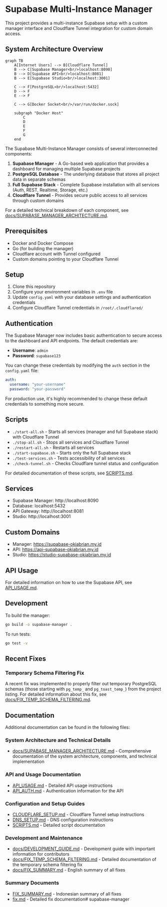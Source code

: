 # Supabase Multi-Instance Manager

This project provides a multi-instance Supabase setup with a custom manager interface and Cloudflare Tunnel integration for custom domain access.

## System Architecture Overview

```mermaid
graph TB
    A[Internet Users] --> B[Cloudflare Tunnel]
    B --> C[Supabase Manager<br/>localhost:8090]
    B --> D[Supabase API<br/>localhost:8081]
    B --> E[Supabase Studio<br/>localhost:3001]
    
    C --> F[PostgreSQL<br/>localhost:5432]
    D --> F
    E --> F
    
    C --> G[Docker Socket<br/>/var/run/docker.sock]
    
    subgraph "Docker Host"
        C
        D
        E
        F
        G
    end
```

The Supabase Multi-Instance Manager consists of several interconnected components:

1. **Supabase Manager** - A Go-based web application that provides a dashboard for managing multiple Supabase projects
2. **PostgreSQL Database** - The underlying database that stores all project data in separate schemas
3. **Full Supabase Stack** - Complete Supabase installation with all services (Auth, REST, Realtime, Storage, etc.)
4. **Cloudflare Tunnel** - Provides secure public access to all services through custom domains

For a detailed technical breakdown of each component, see [docs/SUPABASE_MANAGER_ARCHITECTURE.md](docs/SUPABASE_MANAGER_ARCHITECTURE.md).

## Prerequisites

- Docker and Docker Compose
- Go (for building the manager)
- Cloudflare account with Tunnel configured
- Custom domains pointing to your Cloudflare Tunnel

## Setup

1. Clone this repository
2. Configure your environment variables in `.env` file
3. Update `config.yaml` with your database settings and authentication credentials
4. Configure Cloudflare Tunnel credentials in `/root/.cloudflared/`

## Authentication

The Supabase Manager now includes basic authentication to secure access to the dashboard and API endpoints. The default credentials are:

- **Username**: `admin`
- **Password**: `supabase123`

You can change these credentials by modifying the `auth` section in the `config.yaml` file:

```yaml
auth:
  username: "your-username"
  password: "your-password"
```

For production use, it's highly recommended to change these default credentials to something more secure.

## Scripts

- `./start-all.sh` - Starts all services (manager and full Supabase stack) with Cloudflare Tunnel
- `./stop-all.sh` - Stops all services and Cloudflare Tunnel
- `./restart-all.sh` - Restarts all services
- `./start-supabase.sh` - Starts only the full Supabase stack
- `./test-services.sh` - Tests accessibility of all services
- `./check-tunnel.sh` - Checks Cloudflare tunnel status and configuration

For detailed documentation of these scripts, see [SCRIPTS.md](SCRIPTS.md).

## Services

- Supabase Manager: http://localhost:8090
- Database: localhost:5432
- API Gateway: http://localhost:8081
- Studio: http://localhost:3001

## Custom Domains

- Manager: https://supabase-okiabrian.my.id
- API: https://api-supabase-okiabrian.my.id
- Studio: https://studio-supabase-okiabrian.my.id

## API Usage

For detailed information on how to use the Supabase API, see [API_USAGE.md](API_USAGE.md).

## Development

To build the manager:

```bash
go build -o supabase-manager .
```

To run tests:

```bash
go test -v
```

## Recent Fixes

### Temporary Schema Filtering Fix

A recent fix was implemented to properly filter out temporary PostgreSQL schemas (those starting with `pg_temp_` and `pg_toast_temp_`) from the project listing. For detailed information about this fix, see [docs/FIX_TEMP_SCHEMA_FILTERING.md](docs/FIX_TEMP_SCHEMA_FILTERING.md).

## Documentation

Additional documentation can be found in the following files:

### System Architecture and Technical Details
- [docs/SUPABASE_MANAGER_ARCHITECTURE.md](docs/SUPABASE_MANAGER_ARCHITECTURE.md) - Comprehensive documentation of the system architecture, components, and technical implementation

### API and Usage Documentation
- [API_USAGE.md](API_USAGE.md) - Detailed API usage instructions
- [API_AUTH.md](API_AUTH.md) - Authentication information for the API

### Configuration and Setup Guides
- [CLOUDFLARE_SETUP.md](CLOUDFLARE_SETUP.md) - Cloudflare Tunnel setup instructions
- [DNS_SETUP.md](DNS_SETUP.md) - DNS configuration instructions
- [SCRIPTS.md](SCRIPTS.md) - Detailed script documentation

### Development and Maintenance
- [docs/DEVELOPMENT_GUIDE.md](docs/DEVELOPMENT_GUIDE.md) - Development guide with important information for contributors
- [docs/FIX_TEMP_SCHEMA_FILTERING.md](docs/FIX_TEMP_SCHEMA_FILTERING.md) - Detailed documentation of the temporary schema filtering fix
- [docs/FIX_SUMMARY.md](docs/FIX_SUMMARY.md) - English summary of all fixes

### Summary Documents
- [FIX_SUMMARY.md](FIX_SUMMARY.md) - Indonesian summary of all fixes
- [fix.md](fix.md) - Detailed fix documentation# supabase-manager
